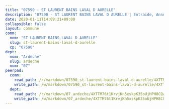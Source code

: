 ```yaml
---
title: "07590 - ST LAURENT BAINS LAVAL D AURELLE"
description: "07590 - ST LAURENT BAINS LAVAL D AURELLE | Entraide, Annonces, Initiatives"
date: 2020-01-11T14:09:21+09:00
collapsible: false
layout: commune
comm:
  nom: "ST LAURENT BAINS LAVAL D AURELLE"
  slug: st-laurent-bains-laval-d-aurelle
  cp: "07590"
dept:
  nom: "Ardèche"
  slug: ardeche
  num: "07"
peerpad:
  comm:
    read_path: /r/markdown/07590_st-laurent-bains-laval-d-aurelle/4XTTM5GuXvwkdbUiahpDuQYA9tuaJXCDbnz8zJ3KCzfDUfgpY
    write_path: /w/markdown/07590_st-laurent-bains-laval-d-aurelle/4XTTM5GuXvwkdbUiahpDuQYA9tuaJXCDbnz8zJ3KCzfDUfgpY-K3TgUiNJ2WX4WK2cKMeGV2noZqB57dpdu6hKvLr6boGMdfbk8bwsKX9sCXALHoNgFkNewvpk9HMRKGghMzBZ9D6vAW32H4fxiQ2LkDp3cA6jFWLdo5LfyU1gXHMRcNf6LJoBkJvc
  dept:
    read_path: /r/markdown/07_ardeche/4XTTM76t1KrvjKn5xskpK35oUjHPH8CQaLdMsC4TVbgaVPp9H
    write_path: /w/markdown/07_ardeche/4XTTM76t1KrvjKn5xskpK35oUjHPH8CQaLdMsC4TVbgaVPp9H-K3TgTz6XqMtb1TG26LozWQGWzYCmeEroVRKKCBntm7SADEzfC88gC5qx4GzHEVb3Y3CHH1FRtgCq45v9wokwFBFS6YysdmDNnD29f5C4C6FuF2ZpCUFJZY3XzmFx1kWscUwpw6qR
---
```


